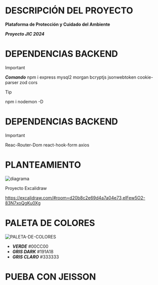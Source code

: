 #  DESCRIPCIÓN DEL PROYECTO 
**Plataforma de Protección y Cuidado del Ambiente**

***Proyecto JIC 2024*** 


# DEPENDENCIAS BACKEND
> [!IMPORTANT]
> 
> ***Comando*** npm i express mysql2 morgan bcryptjs jsonwebtoken cookie-parser zod cors

> [!TIP]
> 
> npm i nodemon -D

# DEPENDENCIAS BACKEND
> [!IMPORTANT]
>Reac-Router-Dom
>react-hook-form
>axios


# PLANTEAMIENTO


![diagrama](https://github.com/YERCKEN/ProAmbiente/assets/42678417/435e1b21-61f6-4dda-9385-00a4e6089f1f)

Proyecto Excalidraw

https://excalidraw.com/#room=d20b8c2e69d4a7a04e73,elFew5O2-83N7xoQgKu0Xg

# PALETA DE COLORES
![PALETA-DE-COLORES](https://github.com/YERCKEN/ProAmbiente/assets/42678417/1c9f542e-06d9-4556-9857-fc5c8aea0c68)


- ***VERDE*** #00CC00
- ***GRIS DARK*** #191A18  
- ***GRIS CLARO*** #333333


# PUEBA CON JEISSON



